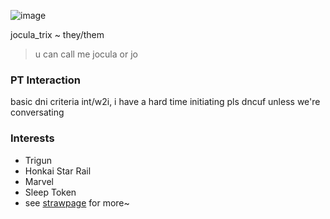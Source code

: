 ![image](https://github.com/user-attachments/assets/c0954663-49d8-4b7a-9863-a0c624af8d02)


jocula_trix ~ they/them
> u can call me jocula or jo

### PT Interaction
basic dni criteria
int/w2i, i have a hard time initiating
pls dncuf unless we're conversating

### Interests
* Trigun
* Honkai Star Rail
* Marvel
* Sleep Token
* see [strawpage](https://lunaticpt.straw.page) for more~
